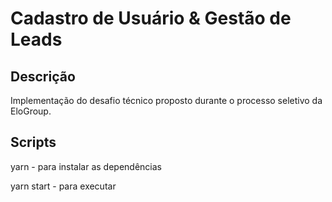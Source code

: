 # Cadastro de Usuário & Gestão de Leads

## Descrição

Implementação do desafio técnico proposto durante o processo seletivo da EloGroup.

## Scripts
yarn - para instalar as dependências 

yarn start - para executar
